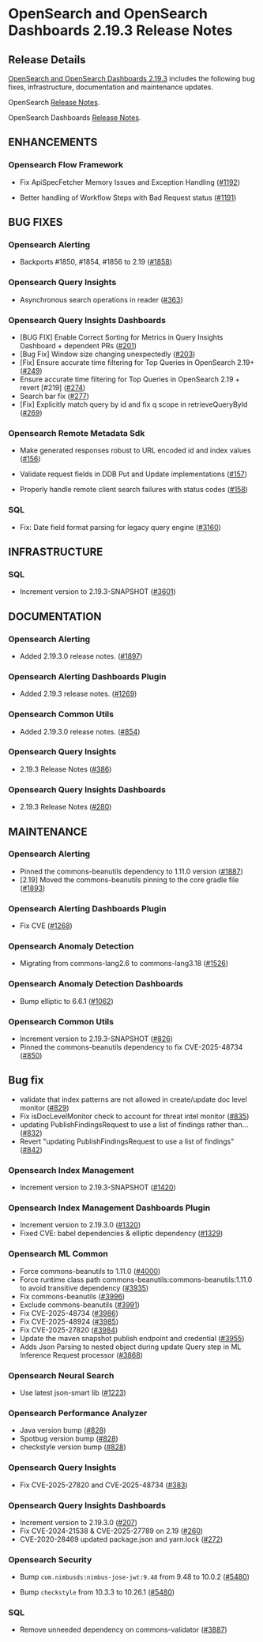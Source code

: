 # OpenSearch and OpenSearch Dashboards 2.19.3 Release Notes

## Release Details

[OpenSearch and OpenSearch Dashboards 2.19.3](https://opensearch.org/versions/opensearch-2-19-3.html) includes the following bug fixes, infrastructure, documentation and maintenance updates.

OpenSearch [Release Notes](https://github.com/opensearch-project/OpenSearch/blob/2.19/release-notes/opensearch.release-notes-2.19.3.md).

OpenSearch Dashboards [Release Notes](https://github.com/opensearch-project/OpenSearch-Dashboards/blob/2.19/release-notes/opensearch-dashboards.release-notes-2.19.3.md).


## ENHANCEMENTS


### Opensearch Flow Framework


* Fix ApiSpecFetcher Memory Issues and Exception Handling ([#1192](https://github.com/opensearch-project/flow-framework/pull/1192))


* Better handling of Workflow Steps with Bad Request status ([#1191](https://github.com/opensearch-project/flow-framework/pull/1191))


## BUG FIXES


### Opensearch Alerting


* Backports #1850, #1854, #1856 to 2.19 ([#1858](https://github.com/opensearch-project/common-utils/pull/1858))


### Opensearch Query Insights


* Asynchronous search operations in reader ([#363](https://github.com/opensearch-project/query-insights/pull/363))


### Opensearch Query Insights Dashboards


* [BUG FIX] Enable Correct Sorting for Metrics in Query Insights Dashboard + dependent PRs ([#201](https://github.com/opensearch-project/query-insights-dashboards/pull/201))
* [Bug Fix] Window size changing unexpectedly ([#203](https://github.com/opensearch-project/query-insights-dashboards/pull/203))
* [Fix] Ensure accurate time filtering for Top Queries in OpenSearch 2.19+ ([#249](https://github.com/opensearch-project/query-insights-dashboards/pull/249))
* Ensure accurate time filtering for Top Queries in OpenSearch 2.19 + revert [#219] ([#274](https://github.com/opensearch-project/query-insights-dashboards/pull/274))
* Search bar fix ([#277](https://github.com/opensearch-project/query-insights-dashboards/pull/277))
* [Fix] Explicitly match query by id and fix q scope in retrieveQueryById ([#269](https://github.com/opensearch-project/query-insights-dashboards/pull/269))


### Opensearch Remote Metadata Sdk


* Make generated responses robust to URL encoded id and index values ([#156](https://github.com/opensearch-project/opensearch-remote-metadata-sdk/pull/156))


* Validate request fields in DDB Put and Update implementations ([#157](https://github.com/opensearch-project/opensearch-remote-metadata-sdk/pull/157))
* Properly handle remote client search failures with status codes ([#158](https://github.com/opensearch-project/opensearch-remote-metadata-sdk/pull/158))


### SQL


* Fix: Date field format parsing for legacy query engine ([#3160](https://github.com/opensearch-project/sql/pull/3160))


## INFRASTRUCTURE


### SQL


* Increment version to 2.19.3-SNAPSHOT ([#3601](https://github.com/opensearch-project/sql/pull/3601))


## DOCUMENTATION


### Opensearch Alerting


* Added 2.19.3.0 release notes. ([#1897](https://github.com/opensearch-project/common-utils/pull/1897))


### Opensearch Alerting Dashboards Plugin


* Added 2.19.3 release notes. ([#1269](https://github.com/opensearch-project/alerting-dashboards-plugin/pull/1269))


### Opensearch Common Utils


* Added 2.19.3.0 release notes. ([#854](https://github.com/opensearch-project/common-utils/pull/854))


### Opensearch Query Insights


* 2.19.3 Release Notes ([#386](https://github.com/opensearch-project/query-insights/pull/386))


### Opensearch Query Insights Dashboards


* 2.19.3 Release Notes ([#280](https://github.com/opensearch-project/query-insights-dashboards/pull/280))


## MAINTENANCE


### Opensearch Alerting


* Pinned the commons-beanutils dependency to 1.11.0 version ([#1887](https://github.com/opensearch-project/common-utils/pull/1887))
* [2.19] Moved the commons-beanutils pinning to the core gradle file ([#1893](https://github.com/opensearch-project/common-utils/pull/1893))


### Opensearch Alerting Dashboards Plugin


* Fix CVE ([#1268](https://github.com/opensearch-project/alerting-dashboards-plugin/pull/1268))


### Opensearch Anomaly Detection


* Migrating from commons-lang2.6 to commons-lang3.18 ([#1526](https://github.com/opensearch-project/anomaly-detection/pull/1526))


### Opensearch Anomaly Detection Dashboards


* Bump elliptic to 6.6.1 ([#1062](https://github.com/opensearch-project/anomaly-detection-dashboards-plugin/pull/1062))


### Opensearch Common Utils


* Increment version to 2.19.3-SNAPSHOT ([#826](https://github.com/opensearch-project/common-utils/pull/826))
* Pinned the commons-beanutils dependency to fix CVE-2025-48734 ([#850](https://github.com/opensearch-project/common-utils/pull/850))


## Bug fix


* validate that index patterns are not allowed in create/update doc level monitor ([#829](https://github.com/opensearch-project/common-utils/pull/829))
* Fix isDocLevelMonitor check to account for threat intel monitor ([#835](https://github.com/opensearch-project/common-utils/pull/835))
* updating PublishFindingsRequest to use a list of findings rather than... ([#832](https://github.com/opensearch-project/common-utils/pull/832))
* Revert "updating PublishFindingsRequest to use a list of findings" ([#842](https://github.com/opensearch-project/common-utils/pull/842))


### Opensearch Index Management


* Increment version to 2.19.3-SNAPSHOT ([#1420](https://github.com/opensearch-project/index-management/pull/1420))


### Opensearch Index Management Dashboards Plugin


* Increment version to 2.19.3.0 ([#1320](https://github.com/opensearch-project/index-management-dashboards-plugin/pull/1320))
* Fixed CVE: babel dependencies & elliptic dependency ([#1329](https://github.com/opensearch-project/index-management-dashboards-plugin/pull/1329))


### Opensearch ML Common


* Force commons-beanutils to 1.11.0 ([#4000](https://github.com/opensearch-project/ml-commons/pull/4000))
* Force runtime class path commons-beanutils:commons-beanutils:1.11.0 to avoid transitive dependency ([#3935](https://github.com/opensearch-project/ml-commons/pull/3935))
* Fix commons-beanutils ([#3996](https://github.com/opensearch-project/ml-commons/pull/3996))
* Exclude commons-beanutils ([#3991](https://github.com/opensearch-project/ml-commons/pull/3991))
* Fix CVE-2025-48734 ([#3986](https://github.com/opensearch-project/ml-commons/pull/3986))
* Fix CVE-2025-48924 ([#3985](https://github.com/opensearch-project/ml-commons/pull/3985))
* Fix CVE-2025-27820 ([#3984](https://github.com/opensearch-project/ml-commons/pull/3984))
* Update the maven snapshot publish endpoint and credential ([#3955](https://github.com/opensearch-project/ml-commons/pull/3955))
* Adds Json Parsing to nested object during update Query step in ML Inference Request processor ([#3868](https://github.com/opensearch-project/ml-commons/pull/3868))


### Opensearch Neural Search


* Use latest json-smart lib ([#1223](https://github.com/opensearch-project/neural-search/pull/1223))


### Opensearch Performance Analyzer


* Java version bump ([#828](https://github.com/opensearch-project/performance-analyzer/pull/828))
* Spotbug version bump ([#828](https://github.com/opensearch-project/performance-analyzer/pull/828))
* checkstyle version bump ([#828](https://github.com/opensearch-project/performance-analyzer/pull/828))


### Opensearch Query Insights


* Fix CVE-2025-27820 and CVE-2025-48734 ([#383](https://github.com/opensearch-project/query-insights/pull/383))


### Opensearch Query Insights Dashboards


* Increment version to 2.19.3.0 ([#207](https://github.com/opensearch-project/query-insights-dashboards/pull/207))
* Fix CVE-2024-21538 & CVE-2025-27789 on 2.19 ([#260](https://github.com/opensearch-project/query-insights-dashboards/pull/260))
* CVE-2020-28469 updated package.json and yarn.lock ([#272](https://github.com/opensearch-project/query-insights-dashboards/pull/272))


### Opensearch Security


* Bump `com.nimbusds:nimbus-jose-jwt:9.48` from 9.48 to 10.0.2 ([#5480](https://github.com/opensearch-project/security/pull/5480))


* Bump `checkstyle` from 10.3.3 to 10.26.1 ([#5480](https://github.com/opensearch-project/security/pull/5480))


### SQL


* Remove unneeded dependency on commons-validator ([#3887](https://github.com/opensearch-project/sql/pull/3887))
